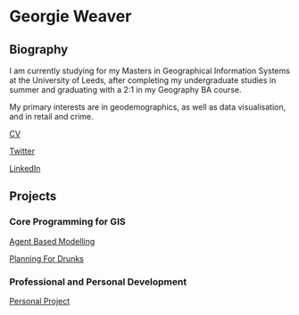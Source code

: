 # Georgie Weaver


## Biography

I am currently studying for my Masters in Geographical Information Systems at the University of Leeds, after completing my undergraduate studies in summer and graduating with a 2:1 in my Geography BA course.

My primary interests are in geodemographics, as well as data visualisation, and in retail and crime.

[CV](georgieweaver.github.io/cv)

[Twitter](https://twitter.com/GWeaverGIS)

[LinkedIn](https://www.linkedin.com/in/georginaweaver/)

## Projects

### Core Programming for GIS


[Agent Based Modelling](georgieweaver.github.io/model)


[Planning For Drunks](georgieweaver.github.io/drunks)

### Professional and Personal Development


[Personal Project](georgieweaver.github.io/ppdproject)
